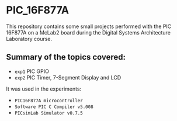 # PIC_16F877A
This repository contains some small projects performed with the PIC 16F877A on a McLab2 board during the Digital Systems Architecture Laboratory course.

## Summary of the topics covered:
- `exp1` PIC GPIO
- `exp2` PIC Timer, 7-Segment Display and LCD

It was used in the experiments:
- `PIC16F877A microcontroller`
- `Software PIC C Compiler v5.008` 
- `PICsimLab Simulator v0.7.5`
